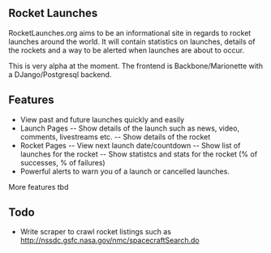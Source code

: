 ## Rocket Launches

RocketLaunches.org aims to be an informational site in regards to rocket launches around the world. It will contain statistics on launches, details of the rockets and a way to be alerted when launches are about to occur.

This is very alpha at the moment. The frontend is Backbone/Marionette with a DJango/Postgresql backend.

## Features

- View past and future launches quickly and easily
- Launch Pages
-- Show details of the launch such as news, video, comments, livestreams etc.
-- Show details of the rocket
- Rocket Pages
-- View next launch date/countdown
-- Show list of launches for the rocket
-- Show statistcs and stats for the rocket (% of successes, % of failures)
- Powerful alerts to warn you of a launch or cancelled launches.

More features tbd

## Todo 

- Write scraper to crawl rocket listings such as http://nssdc.gsfc.nasa.gov/nmc/spacecraftSearch.do
